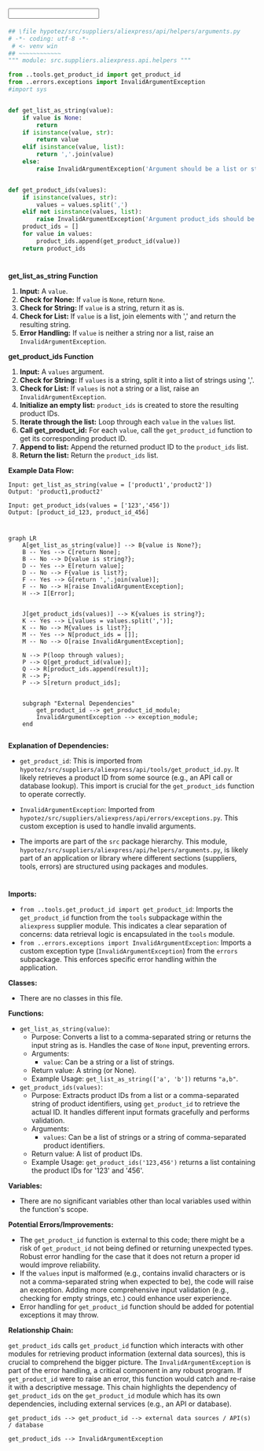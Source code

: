 # <input code>

```python
## \file hypotez/src/suppliers/aliexpress/api/helpers/arguments.py
# -*- coding: utf-8 -*-
 # <- venv win
## ~~~~~~~~~~~~
""" module: src.suppliers.aliexpress.api.helpers """

from ..tools.get_product_id import get_product_id
from ..errors.exceptions import InvalidArgumentException
#import sys


def get_list_as_string(value):
    if value is None:
        return
    if isinstance(value, str):
        return value
    elif isinstance(value, list):
        return ','.join(value)
    else:
        raise InvalidArgumentException('Argument should be a list or string: ' + str(value))


def get_product_ids(values):
    if isinstance(values, str):
        values = values.split(',')
    elif not isinstance(values, list):
        raise InvalidArgumentException('Argument product_ids should be a list or string')
    product_ids = []
    for value in values:
        product_ids.append(get_product_id(value))
    return product_ids
```

# <algorithm>

**get_list_as_string Function**

1. **Input:** A `value`.
2. **Check for None:** If `value` is `None`, return `None`.
3. **Check for String:** If `value` is a string, return it as is.
4. **Check for List:** If `value` is a list, join elements with ',' and return the resulting string.
5. **Error Handling:** If `value` is neither a string nor a list, raise an `InvalidArgumentException`.


**get_product_ids Function**

1. **Input:** A `values` argument.
2. **Check for String:** If `values` is a string, split it into a list of strings using ','.
3. **Check for List:** If `values` is not a string or a list, raise an `InvalidArgumentException`.
4. **Initialize an empty list:** `product_ids` is created to store the resulting product IDs.
5. **Iterate through the list:** Loop through each `value` in the `values` list.
6. **Call get_product_id:** For each `value`, call the `get_product_id` function to get its corresponding product ID.
7. **Append to list:** Append the returned product ID to the `product_ids` list.
8. **Return the list:** Return the `product_ids` list.

**Example Data Flow:**

```
Input: get_list_as_string(value = ['product1','product2'])
Output: 'product1,product2'

Input: get_product_ids(values = ['123','456'])
Output: [product_id_123, product_id_456]
```


# <mermaid>

```mermaid
graph LR
    A[get_list_as_string(value)] --> B{value is None?};
    B -- Yes --> C[return None];
    B -- No --> D{value is string?};
    D -- Yes --> E[return value];
    D -- No --> F{value is list?};
    F -- Yes --> G[return ','.join(value)];
    F -- No --> H[raise InvalidArgumentException];
    H --> I[Error];


    J[get_product_ids(values)] --> K{values is string?};
    K -- Yes --> L[values = values.split(',')];
    K -- No --> M{values is list?};
    M -- Yes --> N[product_ids = []];
    M -- No --> O[raise InvalidArgumentException];

    N --> P(loop through values);
    P --> Q[get_product_id(value)];
    Q --> R[product_ids.append(result)];
    R --> P;
    P --> S[return product_ids];

    
    subgraph "External Dependencies"
        get_product_id --> get_product_id_module;
        InvalidArgumentException --> exception_module;
    end


```

**Explanation of Dependencies:**

*   `get_product_id`: This is imported from `hypotez/src/suppliers/aliexpress/api/tools/get_product_id.py`.  It likely retrieves a product ID from some source (e.g., an API call or database lookup).  This import is crucial for the `get_product_ids` function to operate correctly.

*   `InvalidArgumentException`: Imported from `hypotez/src/suppliers/aliexpress/api/errors/exceptions.py`. This custom exception is used to handle invalid arguments.

*   The imports are part of the `src` package hierarchy. This module, `hypotez/src/suppliers/aliexpress/api/helpers/arguments.py`, is likely part of an application or library where different sections (suppliers, tools, errors) are structured using packages and modules.

# <explanation>

**Imports:**

*   `from ..tools.get_product_id import get_product_id`: Imports the `get_product_id` function from the `tools` subpackage within the `aliexpress` supplier module.  This indicates a clear separation of concerns: data retrieval logic is encapsulated in the `tools` module.
*   `from ..errors.exceptions import InvalidArgumentException`: Imports a custom exception type (`InvalidArgumentException`) from the `errors` subpackage.  This enforces specific error handling within the application.

**Classes:**

*   There are no classes in this file.


**Functions:**

*   `get_list_as_string(value)`:
    *   Purpose: Converts a list to a comma-separated string or returns the input string as is. Handles the case of `None` input, preventing errors.
    *   Arguments:
        *   `value`: Can be a string or a list of strings.
    *   Return value: A string (or None).
    *   Example Usage: `get_list_as_string(['a', 'b'])` returns `"a,b"`.
*   `get_product_ids(values)`:
    *   Purpose: Extracts product IDs from a list or a comma-separated string of product identifiers, using `get_product_id` to retrieve the actual ID.  It handles different input formats gracefully and performs validation.
    *   Arguments:
        *   `values`: Can be a list of strings or a string of comma-separated product identifiers.
    *   Return value: A list of product IDs.
    *   Example Usage: `get_product_ids('123,456')` returns a list containing the product IDs for '123' and '456'.

**Variables:**

*   There are no significant variables other than local variables used within the function's scope.

**Potential Errors/Improvements:**

*   The `get_product_id` function is external to this code;  there might be a risk of `get_product_id` not being defined or returning unexpected types. Robust error handling for the case that it does not return a proper id would improve reliability.
*   If the `values` input is malformed (e.g., contains invalid characters or is not a comma-separated string when expected to be), the code will raise an exception.  Adding more comprehensive input validation (e.g., checking for empty strings, etc.) could enhance user experience.
*   Error handling for `get_product_id` function should be added for potential exceptions it may throw.



**Relationship Chain:**

`get_product_ids` calls `get_product_id` function which interacts with other modules for retrieving product information (external data sources), this is crucial to comprehend the bigger picture. The `InvalidArgumentException` is part of the error handling, a critical component in any robust program.  If `get_product_id` were to raise an error, this function would catch and re-raise it with a descriptive message. This chain highlights the dependency of `get_product_ids` on the `get_product_id` module which has its own dependencies, including external services (e.g., an API or database).


```
get_product_ids --> get_product_id --> external data sources / API(s) / database

get_product_ids --> InvalidArgumentException